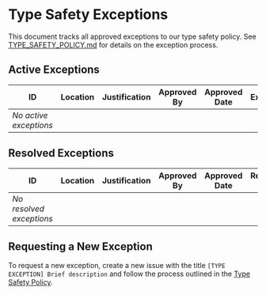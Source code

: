 # Type Safety Exceptions

This document tracks all approved exceptions to our type safety policy. See [TYPE_SAFETY_POLICY.md](./TYPE_SAFETY_POLICY.md) for details on the exception process.

## Active Exceptions

| ID | Location | Justification | Approved By | Approved Date | Expiration | Owner |
|----|----------|---------------|-------------|---------------|------------|-------|
| *No active exceptions* | | | | | | |

## Resolved Exceptions

| ID | Location | Justification | Approved By | Approved Date | Resolved Date | Owner |
|----|----------|---------------|-------------|---------------|---------------|-------|
| *No resolved exceptions* | | | | | | |

## Requesting a New Exception

To request a new exception, create a new issue with the title `[TYPE EXCEPTION] Brief description` and follow the process outlined in the [Type Safety Policy](./TYPE_SAFETY_POLICY.md).
